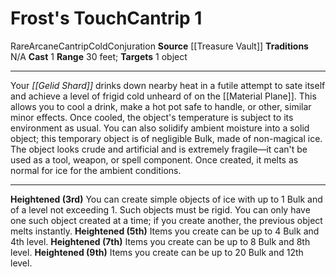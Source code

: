 ﻿---
actions: '[one-action]'
area: null
bloodline: null
component: null
cost: null
deity: null
domain: null
duration: null
element: null
heighten: 3rd, 5th, 7th, 9th
heighten_level: 1, 3, 5, 7, 9
id: '1274'
lesson: null
level: '1'
mystery: null
name: Frost's Touch
patron_theme: null
range: 30 feet
rarity: Rare
requirement: null
saving_throw: null
school: Conjuration
source: '[[DATABASE/source/Treasure Vault|Treasure Vault]]'
target: 1 object
tradition: null
trait:
- '[[DATABASE/trait/Arcane|Arcane]]'
- '[[DATABASE/trait/Cantrip|Cantrip]]'
- '[[DATABASE/trait/Cold|Cold]]'
- '[[DATABASE/trait/Conjuration|Conjuration]]'
- '[[DATABASE/trait/Rare|Rare]]'
trigger: null
type: Cantrip

---
# Frost's Touch<span class="item-type">Cantrip 1</span>

<span class="trait-rare item-trait">Rare</span><span class="item-trait">Arcane</span><span class="item-trait">Cantrip</span><span class="item-trait">Cold</span><span class="item-trait">Conjuration</span>
**Source** [[Treasure Vault]] 
**Traditions** N/A
**Cast** <span class="action-icon">1</span> 
**Range** 30 feet; **Targets** 1 object

---
Your _[[Gelid Shard]]_ drinks down nearby heat in a futile attempt to sate itself and achieve a level of frigid cold unheard of on the [[Material Plane]]. This allows you to cool a drink, make a hot pot safe to handle, or other, similar minor effects. Once cooled, the object's temperature is subject to its environment as usual. You can also solidify ambient moisture into a solid object; this temporary object is of negligible Bulk, made of non-magical ice. The object looks crude and artificial and is extremely fragile—it can't be used as a tool, weapon, or spell component. Once created, it melts as normal for ice for the ambient conditions.

---
**Heightened (3rd)** You can create simple objects of ice with up to 1 Bulk and of a level not exceeding 1. Such objects must be rigid. You can only have one such object created at a time; if you create another, the previous object melts instantly.
**Heightened (5th)** Items you create can be up to 4 Bulk and 4th level.
**Heightened (7th)** Items you create can be up to 8 Bulk and 8th level.
**Heightened (9th)** Items you create can be up to 20 Bulk and 12th level.